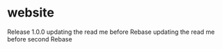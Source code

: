 # website
Release 1.0.0
updating the read me before Rebase 
updating the read me before second Rebase 
